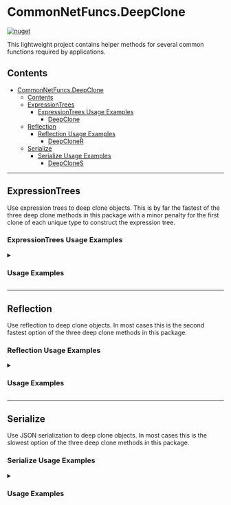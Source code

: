 # CommonNetFuncs.DeepClone

[![nuget](https://img.shields.io/nuget/dt/CommonNetFuncs.DeepClone)](https://www.nuget.org/packages/CommonNetFuncs.DeepClone/)

This lightweight project contains helper methods for several common functions required by applications.

## Contents

- [CommonNetFuncs.DeepClone](#commonnetfuncsdeepclone)
  - [Contents](#contents)
  - [ExpressionTrees](#expressiontrees)
    - [ExpressionTrees Usage Examples](#expressiontrees-usage-examples)
      - [DeepClone](#deepclone)
  - [Reflection](#reflection)
    - [Reflection Usage Examples](#reflection-usage-examples)
      - [DeepCloneR](#deepcloner)
  - [Serialize](#serialize)
    - [Serialize Usage Examples](#serialize-usage-examples)
      - [DeepCloneS](#deepclones)

---

## ExpressionTrees

Use expression trees to deep clone objects. This is by far the fastest of the three deep clone methods in this package with a minor penalty for the first clone of each unique type to construct the expression tree.

### ExpressionTrees Usage Examples

<details>
<summary><h3>Usage Examples</h3></summary>

#### DeepClone

Deep clone an object using expression trees.

```cs
public class Person
{
  public string Name { get; set; }
  public int Age { get; set; }
}

Person original = new() { Name = "Chris", Age = "34" };
Person clone = original.DeepClone();
clone.Name = "Nick"; // Clone's Name property == "Nick" while original's Name property remains "Chris"
```

</details>

---

## Reflection

Use reflection to deep clone objects. In most cases this is the second fastest option of the three deep clone methods in this package.

### Reflection Usage Examples

<details>
<summary><h3>Usage Examples</h3></summary>

#### DeepCloneR

Deep clone an object using reflection.

```cs
public class Person
{
  public string Name { get; set; }
  public int Age { get; set; }
}

Person original = new() { Name = "Chris", Age = "34" };
Person clone = original.DeepCloneR();
clone.Name = "Nick"; // Clone's Name property == "Nick" while original's Name property remains "Chris"
```

</details>

---

## Serialize

Use JSON serialization to deep clone objects. In most cases this is the slowest option of the three deep clone methods in this package.

### Serialize Usage Examples

<details>
<summary><h3>Usage Examples</h3></summary>

#### DeepCloneS

Deep clone an object using JSON serialization.

```cs
public class Person
{
  public string Name { get; set; }
  public int Age { get; set; }
}

Person original = new() { Name = "Chris", Age = "34" };
Person clone = original.DeepCloneS();
clone.Name = "Nick"; // Clone's Name property == "Nick" while original's Name property remains "Chris"
```

</details>
